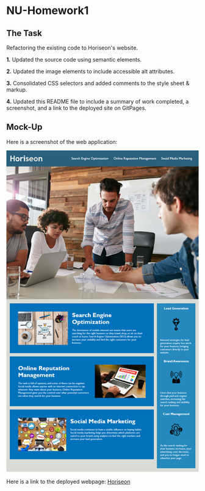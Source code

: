 # NU-Homework1


## **The Task**

Refactoring the existing code to Horiseon's website.  

**1.** Updated the source code using semantic elements.

**2.** Updated the image elements to include accessible alt attributes.

**3.** Consolidated CSS selectors and added comments to the style sheet & markup.

**4.** Updated this README file to include a summary of work completed, a screenshot, and a link to the deployed site on GitPages.



## **Mock-Up**

Here is a screenshot of the web application:

![The Horiseon webpage includes a navigation bar, a header image, and cards with text and images at the bottom.](./assets/images/01-html-css-git-homework-demo.png)

Here is a link to the deployed webpage: [Horiseon](https://justinkemp10.github.io/01-Homework/)
